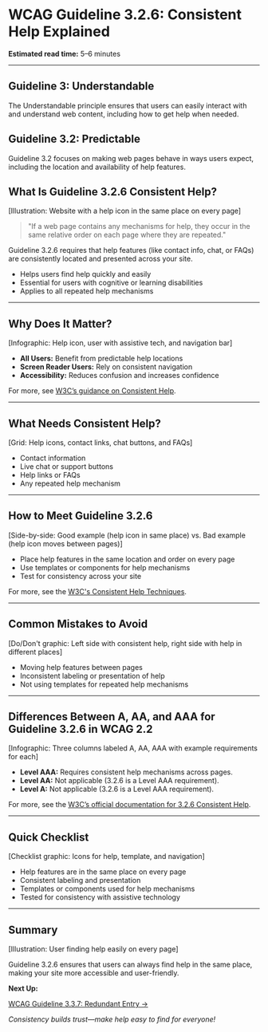 <!--
title: WCAG Guideline 3.2.6: Consistent Help Explained
series: Making the Web Accessible for All
description: A practical guide to WCAG Guideline 3.2.6 (Consistent Help)—what it means, why it matters, and how to ensure help mechanisms are consistent across your site.
keywords: wcag 3.2.6, consistent help, accessibility, web standards, user assistance, user experience
image: wcag-3-2-6-consistent-help.png
imageAlt: Illustration of a website with a help icon in the same place on every page
status: draft
-->

# **WCAG Guideline 3.2.6: Consistent Help Explained**

**Estimated read time:** 5–6 minutes

---

## **Guideline 3: Understandable**

The Understandable principle ensures that users can easily interact with and understand web content, including how to get help when needed.

## **Guideline 3.2: Predictable**

Guideline 3.2 focuses on making web pages behave in ways users expect, including the location and availability of help features.

## **What Is Guideline 3.2.6 Consistent Help?**

[Illustration: Website with a help icon in the same place on every page]

> "If a web page contains any mechanisms for help, they occur in the same relative order on each page where they are repeated."

Guideline 3.2.6 requires that help features (like contact info, chat, or FAQs) are consistently located and presented across your site.

- Helps users find help quickly and easily
- Essential for users with cognitive or learning disabilities
- Applies to all repeated help mechanisms

---

## **Why Does It Matter?**

[Infographic: Help icon, user with assistive tech, and navigation bar]

- **All Users:** Benefit from predictable help locations
- **Screen Reader Users:** Rely on consistent navigation
- **Accessibility:** Reduces confusion and increases confidence

For more, see [W3C’s guidance on Consistent Help](https://www.w3.org/WAI/WCAG22/Understanding/consistent-help.html).

---

## **What Needs Consistent Help?**

[Grid: Help icons, contact links, chat buttons, and FAQs]

- Contact information
- Live chat or support buttons
- Help links or FAQs
- Any repeated help mechanism

---

## **How to Meet Guideline 3.2.6**

[Side-by-side: Good example (help icon in same place) vs. Bad example (help icon moves between pages)]

- Place help features in the same location and order on every page
- Use templates or components for help mechanisms
- Test for consistency across your site

For more, see the [W3C's Consistent Help Techniques](https://www.w3.org/WAI/WCAG22/Techniques/general/G199).

---

## **Common Mistakes to Avoid**

[Do/Don't graphic: Left side with consistent help, right side with help in different places]

- Moving help features between pages
- Inconsistent labeling or presentation of help
- Not using templates for repeated help mechanisms

---

## **Differences Between A, AA, and AAA for Guideline 3.2.6 in WCAG 2.2**

[Infographic: Three columns labeled A, AA, AAA with example requirements for each]

- **Level AAA:** Requires consistent help mechanisms across pages.
- **Level AA:** Not applicable (3.2.6 is a Level AAA requirement).
- **Level A:** Not applicable (3.2.6 is a Level AAA requirement).

For more, see the [W3C’s official documentation for 3.2.6 Consistent Help](https://www.w3.org/WAI/WCAG22/Understanding/consistent-help.html).

---

## **Quick Checklist**

[Checklist graphic: Icons for help, template, and navigation]

- Help features are in the same place on every page
- Consistent labeling and presentation
- Templates or components used for help mechanisms
- Tested for consistency with assistive technology

---

## **Summary**

[Illustration: User finding help easily on every page]

Guideline 3.2.6 ensures that users can always find help in the same place, making your site more accessible and user-friendly.

**Next Up:**

[WCAG Guideline 3.3.7: Redundant Entry →](WCAG-Guideline-3-3-7-Redundant-Entry-Explained.md)

*Consistency builds trust—make help easy to find for everyone!*
